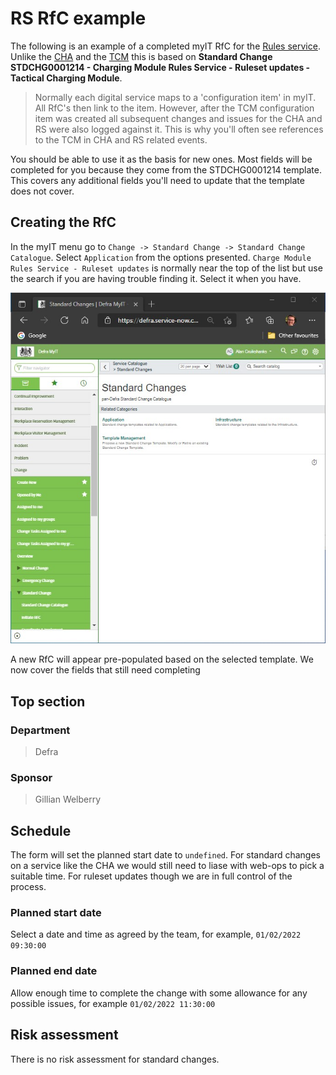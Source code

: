 # RS RfC example

The following is an example of a completed myIT RfC for the [Rules service](/services/README.md). Unlike the [CHA](/rfc/cha.md) and the [TCM](/rfc/tcm.md) this is based on **Standard Change STDCHG0001214 - Charging Module Rules Service - Ruleset updates - Tactical Charging Module**.

> Normally each digital service maps to a 'configuration item' in myIT. All RfC's then link to the item. However, after the TCM configuration item was created all subsequent changes and issues for the CHA and RS were also logged against it. This is why you'll often see references to the TCM in CHA and RS related events.

You should be able to use it as the basis for new ones. Most fields will be completed for you because they come from the STDCHG0001214 template. This covers any additional fields you'll need to update that the template does not cover.

## Creating the RfC

In the myIT menu go to `Change -> Standard Change -> Standard Change Catalogue`. Select `Application` from the options presented. `Charge Module Rules Service - Ruleset updates` is normally near the top of the list but use the search if you are having trouble finding it. Select it when you have.

<img src="standard_change_catalogue.jpg" alt="Screenshot of myIT with standard change catalogue selected" style="width: 600px;"/>

A new RfC will appear pre-populated based on the selected template. We now cover the fields that still need completing

## Top section

### Department

> Defra

### Sponsor

> Gillian Welberry

## Schedule

The form will set the planned start date to `undefined`. For standard changes on a service like the CHA we would still need to liase with web-ops to pick a suitable time. For ruleset updates though we are in full control of the process.

### Planned start date

Select a date and time as agreed by the team, for example, `01/02/2022 09:30:00`

### Planned end date

Allow enough time to complete the change with some allowance for any possible issues, for example `01/02/2022 11:30:00`

## Risk assessment

There is no risk assessment for standard changes.
